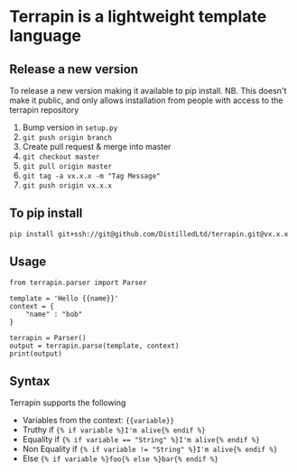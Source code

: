 
# Terrapin is a lightweight template language

## Release a new version

To release a new version making it available to pip install. NB. This doesn't make it public, and only allows installation from people with access to the terrapin repository

1. Bump version in `setup.py`
2. `git push origin branch`
3. Create pull request & merge into master
4. `git checkout master`
5. `git pull origin master`
6. `git tag -a vx.x.x -m "Tag Message"`
7. `git push origin vx.x.x`

## To pip install

`pip install git+ssh://git@github.com/DistilledLtd/terrapin.git@vx.x.x`

## Usage

```
from terrapin.parser import Parser

template = 'Hello {{name}}'
context = {
	"name" : "bob"
}

terrapin = Parser()
output = terrapin.parse(template, context)
print(output)
```

## Syntax

Terrapin supports the following

- Variables from the context: `{{variable}}`
- Truthy if `{% if variable %}I'm alive{% endif %}`
- Equality if `{% if variable == "String" %}I'm alive{% endif %}`
- Non Equality if `{% if variable != "String" %}I'm alive{% endif %}`
- Else `{% if variable %}foo{% else %}bar{% endif %}`
